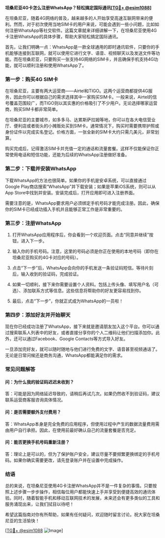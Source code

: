 **坦桑尼亚4G卡怎么注册WhatsApp？轻松搞定国际通讯[[TG💪+ @esim1088](https://t.me/s/esim1088)]**

在坦桑尼亚，随着4G网络的普及，越来越多的人开始享受高速互联网带来的便利。然而，对于初次使用当地SIM卡的用户来说，可能会遇到一些小问题，比如如何注册WhatsApp等社交软件。这篇文章就来详细讲解一下，在坦桑尼亚使用4G卡注册WhatsApp的具体步骤，帮助大家轻松搞定国际通讯。

首先，让我们明确一点：WhatsApp是一款全球通用的即时通讯软件，只要你的手机能够连接到互联网，就可以使用它进行文字、语音、视频聊天以及发送文件等功能。而在坦桑尼亚，只要购买一张支持4G网络的SIM卡，并且确保手机支持4G功能，就可以顺利注册和使用WhatsApp了。

### **第一步：购买4G SIM卡**

在坦桑尼亚，主要有两大运营商——Airtel和TIGO。这两个运营商都提供4G服务，因此你可以根据自己的需求选择其中一家购买SIM卡。一般来说，Airtel的信号覆盖范围较广，而TIGO则以其实惠的价格吸引了不少用户。无论选择哪家运营商，购买SIM卡都非常简单。

在坦桑尼亚的主要城市，如多多马、达累斯萨拉姆等地，你可以在各大电信营业厅、便利店或者街头的小摊贩处买到SIM卡。通常情况下，购买时需要携带护照或身份证件以完成实名登记。价格方面，一张全新的SIM卡大约只需几美元，非常划算。

购买完成后，记得激活SIM卡并充值一定的通话和流量套餐。这样不仅能保证你正常使用电话和短信功能，还能为后续的WhatsApp注册做好准备。

### **第二步：下载并安装WhatsApp**

下载WhatsApp的方法也很简单。如果你的手机是安卓系统，可以直接通过Google Play商店搜索“WhatsApp”并下载安装；如果是苹果iOS系统，则可以从App Store中找到并安装。安装完成后，打开应用即可进入注册界面。

需要注意的是，WhatsApp要求用户必须绑定手机号码才能完成注册。因此，确保你的SIM卡已经成功插入手机并且能够正常工作是非常重要的。

### **第三步：注册WhatsApp**

1. 打开WhatsApp应用程序后，你会看到一个欢迎页面。点击“同意并继续”按钮，进入下一步。
   
2. 输入你的手机号码。注意，这里的号码必须是你正在使用的本地号码（即你在坦桑尼亚购买的4G卡对应的号码）。

3. 点击“下一步”后，WhatsApp会向你的手机发送一条验证码短信。等待片刻后，输入收到的验证码，完成验证。

4. 如果一切顺利，接下来你需要设置个人资料。包括上传头像、填写用户名（可选）、添加联系方式等信息。这些信息将帮助你的好友更容易找到你。

5. 最后，点击“下一步”，你就正式成为WhatsApp的一员啦！

### **第四步：添加好友并开始聊天**

现在你已经成功注册了WhatsApp，接下来就是邀请朋友加入这个平台。你可以通过搜索联系人列表中的好友，或者直接分享你的个人二维码让他们扫描添加你。此外，还可以通过Facebook、Google Contacts等方式导入好友。

一旦添加完好友，就可以随时随地与他们进行免费的文字、语音甚至视频通话了。无论是日常问候还是商务沟通，WhatsApp都能满足你的需求。

### **常见问题解答**

#### 问：为什么我的验证码迟迟未收到？
答：可能是因为网络延迟导致的，请稍后再试几次。如果仍然收不到验证码，建议联系运营商客服咨询具体情况。

#### 问：是否需要额外支付费用？
答：WhatsApp本身是完全免费的应用程序，但使用过程中产生的数据流量费用需由用户自行承担。因此，在使用前最好确认自己的流量套餐是否充足。

#### 问：能否更换手机号码重新注册？
答：理论上是可以的，但为了保护账户安全，建议尽量不要频繁更换绑定的手机号码。如果你确实需要更改，请先登录账户并在设置中完成操作。

### **结语**

总的来说，在坦桑尼亚使用4G卡注册WhatsApp并不是一件复杂的事情。只要按照上述步骤一步步操作，相信每位用户都能快速上手并享受到便捷高效的通讯体验。同时，随着智能手机和移动互联网技术的发展，未来还会有更多类似的工具和服务涌现出来，让我们拭目以待吧！

希望这篇指南对你有所帮助，如果有任何疑问，欢迎随时留言讨论。祝大家在坦桑尼亚的生活愉快！

[[TG💪+ @esim1088](https://t.me/s/esim1088) ![Image](https://i.postimg.cc/4NQfJmqS/Snipaste-2025-05-13-00-14-12.png)]